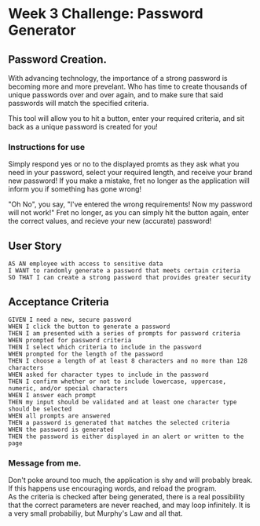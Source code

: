 # Week 3 Challenge: Password Generator

## Password Creation.
With advancing technology, the importance of a strong password is becoming more and more prevelant.
Who has time to create thousands of unique passwords over and over again, and to make sure that said passwords will match the specified criteria.

This tool will allow you to hit a button, enter your required criteria, and sit back as a unique password is created for you!

### Instructions for use
Simply respond yes or no to the displayed promts as they ask what you need in your password, select your required length, and receive your brand new password!
If you make a mistake, fret no longer as the application will inform you if something has gone wrong!

"Oh No", you say, "I've entered the wrong requirements! Now my password will not work!"
Fret no longer, as you can simply hit the button again, enter the correct values, and recieve your new (accurate) password!


## User Story

```
AS AN employee with access to sensitive data
I WANT to randomly generate a password that meets certain criteria
SO THAT I can create a strong password that provides greater security
```

## Acceptance Criteria

```
GIVEN I need a new, secure password
WHEN I click the button to generate a password
THEN I am presented with a series of prompts for password criteria
WHEN prompted for password criteria
THEN I select which criteria to include in the password
WHEN prompted for the length of the password
THEN I choose a length of at least 8 characters and no more than 128 characters
WHEN asked for character types to include in the password
THEN I confirm whether or not to include lowercase, uppercase, numeric, and/or special characters
WHEN I answer each prompt
THEN my input should be validated and at least one character type should be selected
WHEN all prompts are answered
THEN a password is generated that matches the selected criteria
WHEN the password is generated
THEN the password is either displayed in an alert or written to the page
```

### Message from me.
Don't poke around too much, the application is shy and will probably break.
If this happens use encouraging words, and reload the program. <br>
As the criteria is checked after being generated, there is a real possibility that the correct parameters are never reached, and may loop infinitely.
It is a very small probabiliy, but Murphy's Law and all that.
